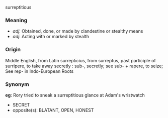 surreptitious
### Meaning
+ _adj_: Obtained, done, or made by clandestine or stealthy means
+ _adj_: Acting with or marked by stealth

### Origin

Middle English, from Latin surreptīcius, from surreptus, past participle of surripere, to take away secretly : sub-, secretly; see sub- + rapere, to seize; See rep- in Indo-European Roots

### Synonym

__eg__: Rory tried to sneak a surreptitious glance at Adam's wristwatch

+ SECRET
+ opposite(s): BLATANT, OPEN, HONEST


